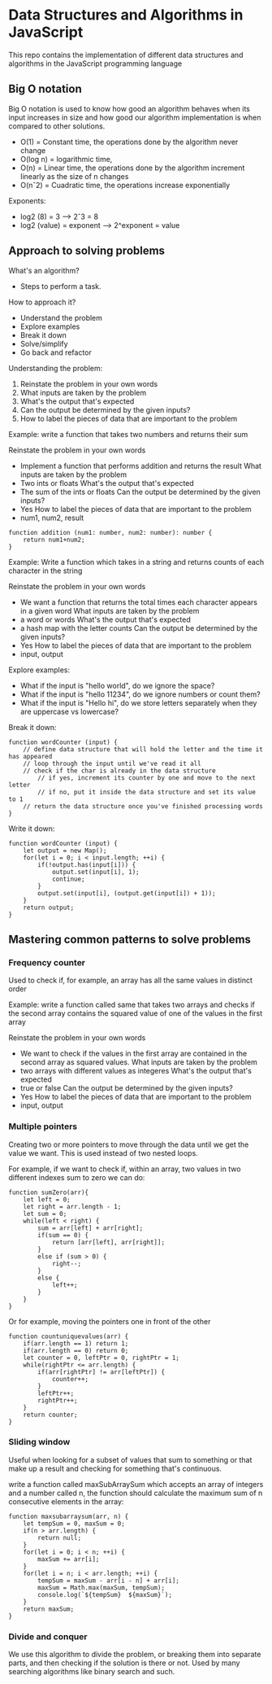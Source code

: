 # Data Structures and Algorithms in JavaScript
This repo contains the implementation of different data structures and algorithms in the JavaScript programming language

## Big O notation

Big O notation is used to know how good an algorithm behaves when its input increases in size and how good our algorithm implementation is when compared to other solutions.

- O(1) = Constant time, the operations done by the algorithm never change
- O(log n) = logarithmic time, 
- O(n) = Linear time, the operations done by the algorithm increment linearly as the size of n changes
- O(nˆ2) = Cuadratic time, the operations increase exponentially 

Exponents: 

- log2 (8)      = 3         --> 2ˆ3 = 8
- log2 (value)  = exponent  --> 2^exponent = value

## Approach to solving problems

What's an algorithm?
- Steps to perform a task. 

How to approach it? 
- Understand the problem
- Explore examples
- Break it down
- Solve/simplify
- Go back and refactor

Understanding the problem: 
1. Reinstate the problem in your own words
2. What inputs are taken by the problem
3. What's the output that's expected
4. Can the output be determined by the given inputs? 
5. How to label the pieces of data that are important to the problem

Example: write a function that takes two numbers and returns their sum

Reinstate the problem in your own words
- Implement a function that performs addition and returns the result 
What inputs are taken by the problem
- Two ints or floats
What's the output that's expected
- The sum of the ints or floats
Can the output be determined by the given inputs?
- Yes
How to label the pieces of data that are important to the problem
- num1, num2, result

```
function addition (num1: number, num2: number): number {
    return num1+num2;
}
```

Example: Write a function which takes in a string and returns counts of each character in the string

Reinstate the problem in your own words
- We want a function that returns the total times each character appears in a given word
What inputs are taken by the problem
- a word or words
What's the output that's expected
- a hash map with the letter counts
Can the output be determined by the given inputs?
- Yes
How to label the pieces of data that are important to the problem
- input, output

Explore examples: 
- What if the input is "hello world", do we ignore the space?
- What if the input is "hello 11234", do we ignore numbers or count them?
- What if the input is "Hello hi", do we store letters separately when they are uppercase vs lowercase?

Break it down: 
```
function wordCounter (input) {
    // define data structure that will hold the letter and the time it has appeared
    // loop through the input until we've read it all
    // check if the char is already in the data structure
        // if yes, increment its counter by one and move to the next letter
        // if no, put it inside the data structure and set its value to 1
    // return the data structure once you've finished processing words
}
```
Write it down: 
```
function wordCounter (input) {
    let output = new Map();
    for(let i = 0; i < input.length; ++i) {
        if(!output.has(input[i])) {
            output.set(input[i], 1);
            continue;
        }
        output.set(input[i], (output.get(input[i]) + 1));
    }
    return output;
}
```

## Mastering common patterns to solve problems

### Frequency counter
Used to check if, for example, an array has all the same values in distinct order

Example: write a function called same that takes two arrays and checks if the second array contains the squared value of one of the values in the first array

Reinstate the problem in your own words
- We want to check if the values in the first array are contained in the second array as squared values.
What inputs are taken by the problem
- two arrays with different values as integeres
What's the output that's expected
- true or false
Can the output be determined by the given inputs?
- Yes
How to label the pieces of data that are important to the problem
- input, output

### Multiple pointers
Creating two or more pointers to move through the data until we get the value we want. This is used instead of two nested loops. 

For example, if we want to check if, within an array, two values in two different indexes sum to zero we can do: 

```
function sumZero(arr){ 
    let left = 0;
    let right = arr.length - 1;
    let sum = 0;
    while(left < right) {
        sum = arr[left] + arr[right];
        if(sum == 0) { 
            return [arr[left], arr[right]]; 
        }
        else if (sum > 0) { 
            right--; 
        }
        else { 
            left++; 
        }
    }   
}
```

Or for example, moving the pointers one in front of the other

```
function countuniquevalues(arr) {
    if(arr.length == 1) return 1;
    if(arr.length == 0) return 0;
    let counter = 0, leftPtr = 0, rightPtr = 1;
    while(rightPtr <= arr.length) {
        if(arr[rightPtr] != arr[leftPtr]) {
            counter++;
        }
        leftPtr++;
        rightPtr++;
    }
    return counter;
}
```

### Sliding window
Useful when looking for a subset of values that sum to something or that make up a result and checking for something that's continuous.

write a function called maxSubArraySum which accepts an array of integers and a number called n, the function should calculate the maximum sum of n consecutive elements in the array: 

```
function maxsubarraysum(arr, n) {
    let tempSum = 0, maxSum = 0;
    if(n > arr.length) {
        return null;
    }
    for(let i = 0; i < n; ++i) {
        maxSum += arr[i];
    }
    for(let i = n; i < arr.length; ++i) {
        tempSum = maxSum - arr[i - n] + arr[i];
        maxSum = Math.max(maxSum, tempSum);
        console.log(`${tempSum}  ${maxSum}`);
    }
    return maxSum;
}
```

### Divide and conquer
We use this algorithm to divide the problem, or breaking them into separate parts, and then checking if the solution is there or not. Used by many searching algorithms like binary search and such.















